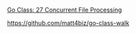 [Go Class: 27 Concurrent File Processing](https://www.youtube.com/watch?v=SPD7TykYy5w&list=PLoILbKo9rG3skRCj37Kn5Zj803hhiuRK6&index=28)


https://github.com/matt4biz/go-class-walk